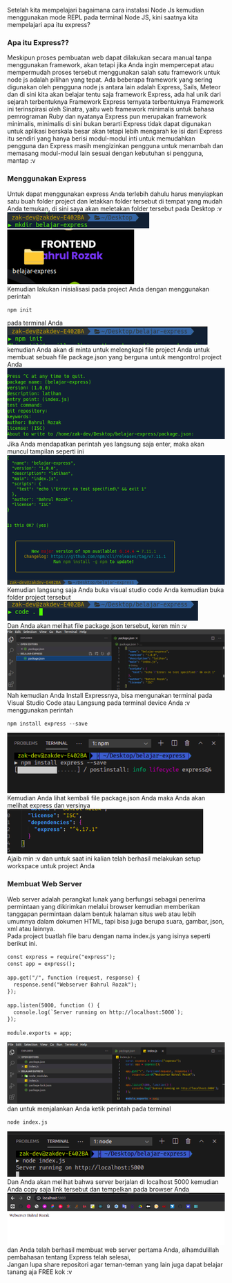 Setelah kita mempelajari bagaimana cara instalasi Node Js kemudian menggunakan mode REPL pada terminal Node JS, kini saatnya kita mempelajari apa itu express?

### Apa itu Express??

Meskipun proses pembuatan web dapat dilakukan secara manual tanpa menggunakan framework, akan tetapi jika Anda ingin mempercepat atau mempermudah proses tersebut menggunakan salah satu framework untuk node js adalah pilihan yang tepat. Ada beberapa framework yang sering digunakan oleh pengguna node js antara lain adalah Express, Sails, Meteor dan di sini kita akan belajar tentu saja framework Express, ada hal unik dari sejarah terbentuknya Framework Express ternyata terbentuknya Framework ini terinspirasi oleh Sinatra, yaitu web framework minimalis untuk bahasa pemrograman Ruby dan nyatanya Express pun merupakan framework minimalis, minimalis di sini bukan berarti Express tidak dapat digunakan untuk aplikasi berskala besar akan tetapi lebih mengarah ke isi dari Express itu sendiri yang hanya berisi modul-modul inti untuk memudahkan pengguna dan Express masih mengizinkan pengguna untuk menambah dan memasang modul-modul lain sesuai dengan kebutuhan si pengguna, mantap :v

### Menggunakan Express

Untuk dapat menggunakan express Anda terlebih dahulu harus menyiapkan satu buah folder project dan letakkan folder tersebut di tempat yang mudah Anda temukan, di sini saya akan meletakan folder tersebut pada Desktop :v <br>
![](https://github.com/Bahrul-Rozak/Belajar-Node-JS/blob/main/02_Mengenal_Express/image/mkdir.png) <br>
![](https://github.com/Bahrul-Rozak/Belajar-Node-JS/blob/main/02_Mengenal_Express/image/projectfolder.png) <br>
Kemudian lakukan inisialisasi pada project Anda dengan menggunakan perintah <br>

```
npm init
```

pada terminal Anda <br>
![](https://github.com/Bahrul-Rozak/Belajar-Node-JS/blob/main/02_Mengenal_Express/image/initial.png)<br>
kemudian Anda akan di minta untuk melengkapi file project Anda untuk membuat sebuah file package.json yang berguna untuk mengontrol project Anda <br>
![](https://github.com/Bahrul-Rozak/Belajar-Node-JS/blob/main/02_Mengenal_Express/image/inputdata.png) <br>
Jika Anda mendapatkan perintah yes langsung saja enter, maka akan muncul tampilan seperti ini <br>
![](https://github.com/Bahrul-Rozak/Belajar-Node-JS/blob/main/02_Mengenal_Express/image/enter.png) <br>
Kemudian langsung saja Anda buka visual studio code Anda kemudian buka folder project tersebut <br>
![](https://github.com/Bahrul-Rozak/Belajar-Node-JS/blob/main/02_Mengenal_Express/image/openvscode.png) <br>
Dan Anda akan melihat file package.json tersebut, keren min :v <br>
![](https://github.com/Bahrul-Rozak/Belajar-Node-JS/blob/main/02_Mengenal_Express/image/filejson.png) <br>
Nah kemudian Anda Install Expressnya, bisa mengunakan terminal pada Visual Studio Code atau Langsung pada terminal device Anda :v <br>
menggunakan perintah <br>

```
npm install express --save
```

![](https://github.com/Bahrul-Rozak/Belajar-Node-JS/blob/main/02_Mengenal_Express/image/installexpress.png) <br>
Kemudian Anda lihat kembali file package.json Anda maka Anda akan melihat express dan versinya <br>
![](https://github.com/Bahrul-Rozak/Belajar-Node-JS/blob/main/02_Mengenal_Express/image/valid.png) <br>
Ajaib min :v dan untuk saat ini kalian telah berhasil melakukan setup workspace untuk project Anda

### Membuat Web Server

Web server adalah perangkat lunak yang berfungsi sebagai penerima permintaan yang dikirimkan melalui browser kemudian memberikan tanggapan permintaan dalam bentuk halaman situs web atau lebih umumnya dalam dokumen HTML, tapi bisa juga berupa suara, gambar, json, xml atau lainnya.
<br>
Pada project buatlah file baru dengan nama index.js yang isinya seperti berikut ini.

```
const express = require("express");
const app = express();

app.get("/", function (request, response) {
  response.send("Webserver Bahrul Rozak");
});

app.listen(5000, function () {
  console.log(`Server running on http://localhost:5000`);
});

module.exports = app;
```

![](https://github.com/Bahrul-Rozak/Belajar-Node-JS/blob/main/02_Mengenal_Express/image/webserver.png) <br>
dan untuk menjalankan Anda ketik perintah pada terminal <br>

```
node index.js
```

![](https://github.com/Bahrul-Rozak/Belajar-Node-JS/blob/main/02_Mengenal_Express/image/runserver.png)<br>
Dan Anda akan melihat bahwa server berjalan di localhost 5000 kemudian Anda copy saja link tersebut dan tempelkan pada browser Anda <br>
![](https://github.com/Bahrul-Rozak/Belajar-Node-JS/blob/main/02_Mengenal_Express/image/result.png) <br>
dan Anda telah berhasil membuat web server pertama Anda, alhamdulillah pembahasan tentang Express telah selesai, <br>
Jangan lupa share repositori agar teman-teman yang lain juga dapat belajar tanang aja FREE kok :v 
